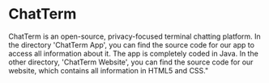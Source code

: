 # ChatTerm
ChatTerm is an open-source, privacy-focused terminal chatting platform.
In the directory 'ChatTerm App', you can find the source code for our app to access all information about it. The app is completely coded in Java.
In the other directory, 'ChatTerm Website', you can find the source code for our website, which contains all information in HTML5 and CSS."

